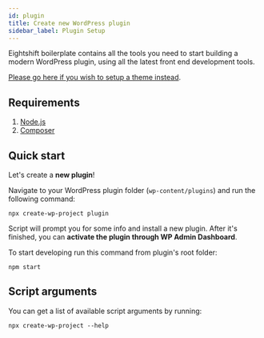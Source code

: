 ```yaml
---
id: plugin
title: Create new WordPress plugin
sidebar_label: Plugin Setup
---
```


Eightshift boilerplate contains all the tools you need to start building a modern WordPress plugin, using all the latest front end development tools.

[Please go here if you wish to setup a theme instead](theme).

## Requirements

1. [Node.js](https://nodejs.org/en/)
2. [Composer](https://getcomposer.org/)

## Quick start 
Let's create a **new plugin**!

Navigate to your WordPress plugin folder (`wp-content/plugins`) and run the following command:

```
npx create-wp-project plugin
```

Script will prompt you for some info and install a new plugin. After it's finished, you can **activate the plugin through WP Admin Dashboard**. 

To start developing run this command from plugin's root folder:

```
npm start
```

## Script arguments

You can get a list of available script arguments by running:

```
npx create-wp-project --help
```
